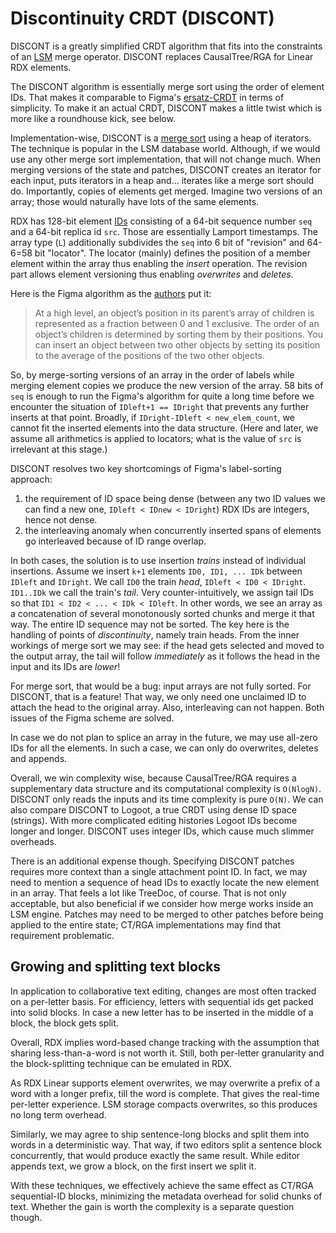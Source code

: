#   Discontinuity CRDT (DISCONT)

DISCONT is a greatly simplified CRDT algorithm that
fits into the constraints of an [LSM][l] merge operator.
DISCONT replaces CausalTree/RGA for Linear RDX elements.

The DISCONT algorithm is essentially merge sort using the
order of element IDs. That makes it comparable to Figma's
[ersatz-CRDT][f] in terms of simplicity. To make it an actual
CRDT, DISCONT makes a little twist which is more 
like a roundhouse kick, see below.

Implementation-wise, DISCONT is a [merge sort][m] using a heap of 
iterators. The technique is popular in the LSM database world.
Although, if we would use any other merge sort implementation,
that will not change much. 
When merging versions of the state and patches, DISCONT
creates an iterator for each input, puts iterators in a heap
and... iterates like a merge sort should do. Importantly,
copies of elements get merged. Imagine two versions of an array;
those would naturally have lots of the same elements.

RDX has 128-bit element [IDs][i] consisting of a 64-bit sequence
number `seq` and a 64-bit replica id `src`. Those are essentially 
Lamport timestamps. The array type (`L`) additionally subdivides the `seq`
into 6 bit of "revision" and 64-6=58 bit "locator". The locator
(mainly) defines the position of a member element within the 
array thus enabling the *insert* operation. The revision part 
allows element versioning thus enabling *overwrites* and *deletes*.

Here is the Figma algorithm as the [authors][f] put it:

> At a high level, an object’s position in its parent’s array 
> of children is represented as a fraction between 0 and 1 
> exclusive. The order of an object’s children is determined 
> by sorting them by their positions. You can insert an object 
> between two other objects by setting its position to the 
> average of the positions of the two other objects.

So, by merge-sorting versions of an array in the order of labels 
while merging element copies we produce the new version of the array.
58 bits of `seq` is enough to run the Figma's algorithm for quite 
a long time before we encounter the situation of `IDleft+1 == IDright`
that prevents any further inserts at that point. Broadly, if
`IDright-IDleft < new_elem_count`, we cannot fit the inserted
elements into the data structure. (Here and later, we assume all
arithmetics is applied to locators; what is the value of `src`
is irrelevant at this stage.)

DISCONT resolves two key shortcomings of Figma's label-sorting
approach: 

 1. the requirement of ID space being dense (between any two
    ID values we can find a new one, `IDleft < IDnew < IDright`)
    RDX IDs are integers, hence not dense.
 2. the interleaving anomaly when concurrently inserted spans
    of elements go interleaved because of ID range overlap.

In both cases, the solution is to use insertion *trains* instead
of individual insertions. Assume we insert `k+1` elements 
`ID0, ID1, ... IDk` between `IDleft` and `IDright`. We call
`ID0` the train *head*, `IDleft < ID0 < IDright`. 
`ID1..IDk` we call the train's *tail*.
Very counter-intuitively, we assign tail IDs so that
`ID1 < ID2 < ... < IDk < IDleft`. In other words, 
we see an array as a concatenation of several monotonously 
sorted chunks and merge it that way. The entire ID sequence
may not be sorted. The key here is the handling of points of 
*discontinuity*, namely train heads. From the inner workings of
merge sort we may see: if the head gets selected and moved to
the output array, the tail will follow *immediately* as it
follows the head in the input and its IDs are *lower*!

For merge sort, that would be a bug: input arrays are not
fully sorted. For DISCONT, that is a feature!
That way, we only need one unclaimed ID to attach the head
to the original array. Also, interleaving can not happen.
Both issues of the Figma scheme are solved.

In case we do not plan to splice an array in the future, we
may use all-zero IDs for all the elements. In such a case,
we can only do overwrites, deletes and appends.

Overall, we win complexity wise, because CausalTree/RGA requires a
supplementary data structure and its computational complexity
is `O(NlogN)`. DISCONT only reads the inputs and its time
complexity is pure `O(N)`.
We can also compare DISCONT to Logoot, a true CRDT using
dense ID space (strings). With more complicated editing histories
Logoot IDs become longer and longer. DISCONT uses integer IDs,
which cause much slimmer overheads.

There is an additional expense though. Specifying DISCONT
patches requires more context than a single attachment point ID.
In fact, we may need to mention a sequence of head IDs to 
exactly locate the new element in an array. That feels a lot
like TreeDoc, of course. That is not only acceptable, but
also beneficial if we consider how merge works inside an LSM
engine. Patches may need to be merged to other patches before
being applied to the entire state; CT/RGA implementations
may find that requirement problematic.

[f]: https://www.figma.com/blog/how-figmas-multiplayer-technology-works/
[l]: https://en.wikipedia.org/wiki/Log-structured_merge-tree
[m]: https://www.geeksforgeeks.org/dsa/merge-sort/
[i]: ./id.go

##  Growing and splitting text blocks

In application to collaborative text editing, changes are 
most often tracked on a per-letter basis. For efficiency, 
letters with sequential ids get packed into solid blocks.
In case a new letter has to be inserted in the middle of 
a block, the block gets split.

Overall, RDX implies word-based change tracking with the
assumption that sharing less-than-a-word is not worth it.
Still, both per-letter granularity and the block-splitting 
technique can be emulated in RDX.

As RDX Linear supports element overwrites, we may overwrite
a prefix of a word with a longer prefix, till the word is
complete. That gives the real-time per-letter experience.
LSM storage compacts overwrites, so this produces no long
term overhead.

Similarly, we may agree to ship sentence-long blocks and
split them into words in a deterministic way. That way, if
two editors split a sentence block concurrently, that
would produce exactly the same result. While editor appends
text, we grow a block, on the first insert we split it.

With these techniques, we effectively achieve the same
effect as CT/RGA sequential-ID blocks, minimizing the
metadata overhead for solid chunks of text. Whether the
gain is worth the complexity is a separate question though.
